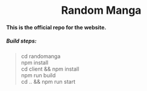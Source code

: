 <h1 align="center">Random Manga</h1>

#### This is the official repo for the website.

##### Build steps:

> cd randomanga    
> npm install  
> cd client && npm install  
> npm run build  
> cd .. && npm run start  
